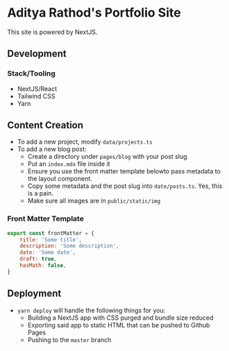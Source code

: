 # Aditya Rathod's Portfolio Site

This site is powered by NextJS.

## Development

### Stack/Tooling

-   NextJS/React
-   Tailwind CSS
-   Yarn

## Content Creation

-   To add a new project, modify `data/projects.ts`
-   To add a new blog post:
    -   Create a directory under `pages/blog` with your post slug
    -   Put an `index.mdx` file inside it
    -   Ensure you use the front matter template belowto pass metadata to the layout component.
    -   Copy some metadata and the post slug into `date/posts.ts`. Yes, this is a pain.
    -   Make sure all images are in `public/static/img`

### Front Matter Template

```js
export const frontMatter = {
	title: 'Some title',
	description: 'Some description',
	date: 'Some date',
	draft: true,
	hasMath: false,
}
```

## Deployment

-   `yarn deploy` will handle the following things for you:
    -   Building a NextJS app with CSS purged and bundle size reduced
    -   Exporting said app to static HTML that can be pushed to Github Pages
    -   Pushing to the `master` branch
